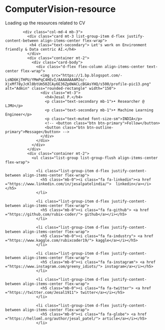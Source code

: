 # ComputerVision-resource
Loading up the resources related to CV

<!DOCTYPE html>
<html lang="en">
<head>
    <meta charset="utf-8">
    <!--  This file has been downloaded from bootdey.com @bootdey on twitter -->
    <!--  All snippets are MIT license http://bootdey.com/license -->
    <title>Jesal P.</title>
    <meta name="viewport" content="width=device-width, initial-scale=1">
    <script src="https://code.jquery.com/jquery-1.10.2.min.js"></script>
    <link href="https://cdn.jsdelivr.net/npm/bootstrap@4.4.1/dist/css/bootstrap.min.css" rel="stylesheet">
    <link rel="stylesheet" href="https://cdnjs.cloudflare.com/ajax/libs/font-awesome/4.7.0/css/font-awesome.min.css">
    <script src="https://cdn.jsdelivr.net/npm/bootstrap@4.4.1/dist/js/bootstrap.bundle.min.js"></script>
    <style>
.card {
  box-shadow: 0 4px 8px 0 rgba(0, 200, 0, 0.5);
  max-width: auto;
  margin: auto;
  text-align: center;
  font-family: arial;
}
.container {
  box-shadow: 0 4px 8px 0 rgba(0, 0, 0, 0.1);
  max-width: auto;
  margin: auto;
  text-align: center;
  font-family: arial;
}
.title {
  color: grey;
  font-size: 18px;
  max-width: auto;
  margin: auto;
  text-align: center;
}

button {
  border: none;
  outline: 0;
  display: inline-block;
  padding: 8px;
  color: white;
  background-color: #000;
  text-align: center;
  cursor: pointer;
  width: 100%;
  font-size: 18px;
}

a {
  text-decoration: none;
  font-size: 22px;
  color: royalblue;
}

button:hover, a:hover {
  opacity: 0.7;
}
</style>
</head>
<body>
<!-- <div class="container"> -->
    <div class="main-body">
                  
    
            <div class="col-md-4 mb-3">
              <div class="card mt-3 list-group-item d-flex justify-content-between align-items-center flex-wrap">
               <h4 class="text-secondary"> Let's work on Environment friendly & Data centric AI.</h4>
              </div>
              <div class="container mt-2">
                <div class="card-body">
                  <div class="d-flex flex-column align-items-center text-center flex-wrap">
                    <img src="https://1.bp.blogspot.com/-LsND6KjTHPU/YMmPqC4HEvI/AAAAAAAAMJo/-XjxMf78yJcKl0btUm50ZCAy6E36Zp0WACLcBGAsYHQ/s500/profile-pic13.png" alt="Admin" class="rounded-rectangle" width="150">
                    <div class="mt-3">
                      <h4>Jesal P.</h4>
                      <p class="text-secondary mb-1">• Researcher @ LJMU</p>
                      <p class="text-secondary mb-1">• Machine Learning Engineer</p>
                      <p class="text-muted font-size-sm">INDIA</p>
                      <!-- <button class="btn btn-primary">Follow</button>
                      <button class="btn btn-outline-primary">Message</button> -->
                    </div>
                  </div>
                </div>
              </div>
              <div class="container mt-2">
                <ul class="list-group list-group-flush align-items-center flex-wrap">
                  
                  <li class="list-group-item d-flex justify-content-between align-items-center flex-wrap"> 
                    <h5 class="mb-0"><i class="fa fa-linkedin"><a href ="https://www.linkedin.com/in/jesalpatelindia/">  linkedin</a></i></h5>
                  </li>

                  <li class="list-group-item d-flex justify-content-between align-items-center flex-wrap">
                    <h5 class="mb-0"><i class="fa fa-github"> <a href ="https://github.com/rubix-coder/"> github</a></i></h5>
                  </li>

                  <li class="list-group-item d-flex justify-content-between align-items-center flex-wrap">
                    <h5 class="mb-0"><i class="fa fa-industry"> <a href ="https://www.kaggle.com/rubixcoder19/"> kaggle</a></i></h5>
                  </li>

                  <li class="list-group-item d-flex justify-content-between align-items-center flex-wrap">
                    <h5 class="mb-0"><i class="fa fa-instagram"> <a href ="https://www.instagram.com/greeny_idiots/"> instagram</a></i></h5>
                  </li>

                  <li class="list-group-item d-flex justify-content-between align-items-center flex-wrap">
                    <h5 class="mb-0"><i class="fa fa-twitter"> <a href ="https://twitter.com/Jesal1911"> twitter</a></i></h5>
                  </li>

                  <li class="list-group-item d-flex justify-content-between align-items-center flex-wrap">
                    <h5 class="mb-0"><i class="fa fa-globe"> <a href ="https://helloml.org/author/jesal_patel/"> article</a></i></h5>
                  </li>

</body>
</html>
